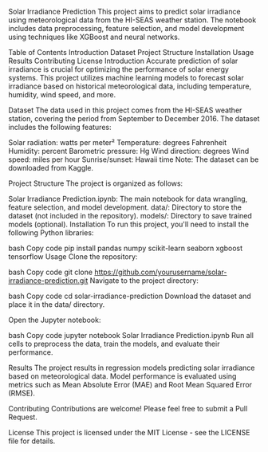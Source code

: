 Solar Irradiance Prediction
This project aims to predict solar irradiance using meteorological data from the HI-SEAS weather station. The notebook includes data preprocessing, feature selection, and model development using techniques like XGBoost and neural networks.

Table of Contents
Introduction
Dataset
Project Structure
Installation
Usage
Results
Contributing
License
Introduction
Accurate prediction of solar irradiance is crucial for optimizing the performance of solar energy systems. This project utilizes machine learning models to forecast solar irradiance based on historical meteorological data, including temperature, humidity, wind speed, and more.

Dataset
The data used in this project comes from the HI-SEAS weather station, covering the period from September to December 2016. The dataset includes the following features:

Solar radiation: watts per meter²
Temperature: degrees Fahrenheit
Humidity: percent
Barometric pressure: Hg
Wind direction: degrees
Wind speed: miles per hour
Sunrise/sunset: Hawaii time
Note: The dataset can be downloaded from Kaggle.

Project Structure
The project is organized as follows:

Solar Irradiance Prediction.ipynb: The main notebook for data wrangling, feature selection, and model development.
data/: Directory to store the dataset (not included in the repository).
models/: Directory to save trained models (optional).
Installation
To run this project, you'll need to install the following Python libraries:

bash
Copy code
pip install pandas numpy scikit-learn seaborn xgboost tensorflow
Usage
Clone the repository:

bash
Copy code
git clone https://github.com/yourusername/solar-irradiance-prediction.git
Navigate to the project directory:

bash
Copy code
cd solar-irradiance-prediction
Download the dataset and place it in the data/ directory.

Open the Jupyter notebook:

bash
Copy code
jupyter notebook Solar Irradiance Prediction.ipynb
Run all cells to preprocess the data, train the models, and evaluate their performance.

Results
The project results in regression models predicting solar irradiance based on meteorological data. Model performance is evaluated using metrics such as Mean Absolute Error (MAE) and Root Mean Squared Error (RMSE).

Contributing
Contributions are welcome! Please feel free to submit a Pull Request.

License
This project is licensed under the MIT License - see the LICENSE file for details.

